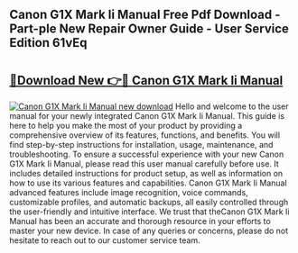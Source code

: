 ## Canon G1X Mark Ii Manual Free Pdf Download - Part-pIe New Repair Owner Guide - User Service Edition 61vEq

# <h2><a href="http://cf10683.oget.top/?id=Canon+G1X+Mark+Ii+Manual">🔗Download New 👉🔴 Canon G1X Mark Ii Manual</a></h2>

[![Canon G1X Mark Ii Manual new download](https://i.imgur.com/5g1atiW.png)](http://cf10683.oget.top/?id=Canon+G1X+Mark+Ii+Manual)
Hello and welcome to the user manual for your newly integrated Canon G1X Mark Ii Manual. This guide is here to help you make the most of your product by providing a comprehensive overview of its features, functions, and benefits. You will find step-by-step instructions for installation, usage, maintenance, and troubleshooting. To ensure a successful experience with your new Canon G1X Mark Ii Manual, please read this user manual carefully before use. It includes detailed instructions for product setup, as well as information on how to use its various features and capabilities. Canon G1X Mark Ii Manual advanced features include image recognition, voice commands, customizable profiles, and automatic backups, all easily controlled through the user-friendly and intuitive interface. We trust that theCanon G1X Mark Ii Manual has been an accurate and thorough resource in your efforts to master your new device. In case of any queries or concerns, please do not hesitate to reach out to our customer service team.
